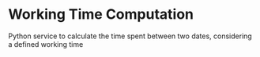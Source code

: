 # Working Time Computation

Python service to calculate the time spent between two dates, considering a defined working time
